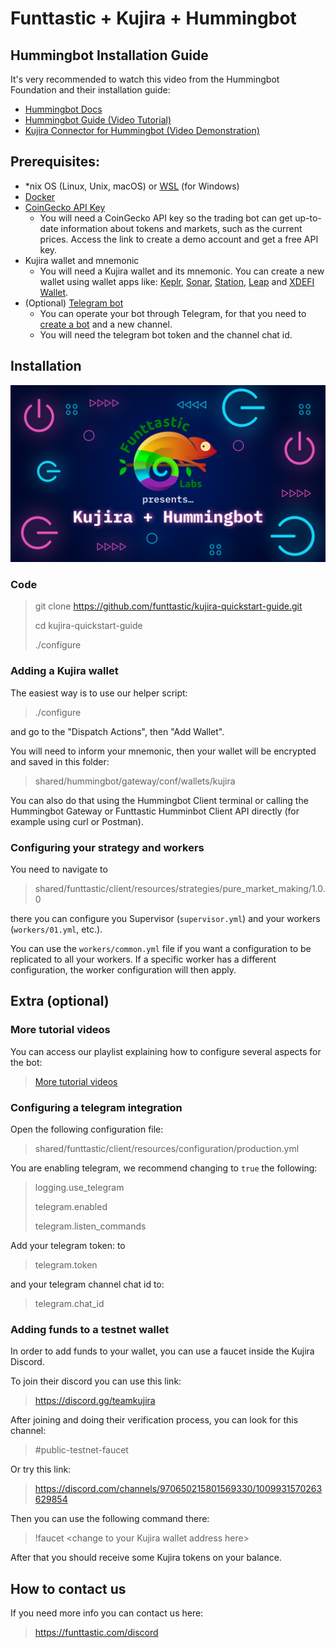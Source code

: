# Funttastic + Kujira + Hummingbot

## Hummingbot Installation Guide

It's very recommended to watch this video from the Hummingbot Foundation and their installation guide:

- <a href="https://docs.hummingbot.org/installation/" target="_blank">Hummingbot Docs</a>
- <a href="https://www.youtube.com/watch?v=t3Su_F_SY_0" target="_blank">Hummingbot Guide (Video Tutorial)</a>
- <a href="https://www.youtube.com/watch?v=NubBPj3N0RE" target="_blank">Kujira Connector for Hummingbot (Video Demonstration)</a>

## Prerequisites:

- \*nix OS (Linux, Unix, macOS) or <a href="https://learn.microsoft.com/en-us/windows/wsl/install" target="_blank">WSL</a> (for Windows)
- <a href="https://docs.docker.com/engine/install/" target="_blank">Docker</a>
- <a href="https://www.coingecko.com/en/api/pricing" target="_blank">CoinGecko API Key</a>
  - You will need a CoinGecko API key so the trading bot can get up-to-date information about tokens and markets, such as the current prices. Access the link to create a demo account and get a free API key.
- Kujira wallet and mnemonic
  - You will need a Kujira wallet and its mnemonic. You can create a new wallet using wallet apps like: <a href="https://www.keplr.app/download" target="_blank">Keplr</a>, <a href="https://sonar.kujira.network/" target="_blank">Sonar</a>, <a href="https://setup-station.terra.money/" target="_blank">Station</a>, <a href="https://www.leapwallet.io/download" target="_blank">Leap</a> and <a href="https://www.xdefi.io/" target="_blank">XDEFI Wallet</a>.
- (Optional) <a href="https://core.telegram.org/bots/features#botfather" target="_blank">Telegram bot</a>
  - You can operate your bot through Telegram, for that you need to <a href="https://core.telegram.org/bots/features#botfather" target="_blank">create a bot</a> and a new channel.
  - You will need the telegram bot token and the channel chat id.

## Installation

<img src="/assets/images/Funttastic_Kujira_Hummingbot.png">

### Code

> git clone <a href="https://github.com/funttastic/kujira-quickstart-guide.git" target="_blank">https://github.com/funttastic/kujira-quickstart-guide.git</a>
>
> cd kujira-quickstart-guide
>
> ./configure

### Adding a Kujira wallet

The easiest way is to use our helper script:

> ./configure

and go to the "Dispatch Actions", then "Add Wallet".

You will need to inform your mnemonic, then your wallet will be encrypted and saved in this folder:

> shared/hummingbot/gateway/conf/wallets/kujira

You can also do that using the Hummingbot Client terminal or calling the Hummingbot Gateway or Funttastic Humminbot Client API directly
(for example using curl or Postman).

### Configuring your strategy and workers

You need to navigate to

> shared/funttastic/client/resources/strategies/pure_market_making/1.0.0

there you can configure you Supervisor (`supervisor.yml`) and your workers (`workers/01.yml`, etc.).

You can use the `workers/common.yml` file if you want a configuration to be replicated to all your workers.
If a specific worker has a different configuration, the worker configuration will then apply.

## Extra (optional)

### More tutorial videos

You can access our playlist explaining how to configure several aspects for the bot:

> <a href="https://www.youtube.com/playlist?list=PLmJF3KyUOI1zgFBoQ0AzP9kt40Vjk2srp" target="_blank">More tutorial videos</a>

### Configuring a telegram integration

Open the following configuration file:

> shared/funttastic/client/resources/configuration/production.yml

You are enabling telegram, we recommend changing to `true` the following:

> logging.use_telegram
>
> telegram.enabled
>
> telegram.listen_commands

Add your telegram token: to

> telegram.token

and your telegram channel chat id to:

> telegram.chat_id

### Adding funds to a testnet wallet

In order to add funds to your wallet, you can use a faucet inside the Kujira Discord.

To join their discord you can use this link:

> <a href="https://discord.gg/teamkujira" target="_blank">https://discord.gg/teamkujira</a>

After joining and doing their verification process, you can look for this channel:

> #public-testnet-faucet

Or try this link:

> <a href="https://discord.com/channels/970650215801569330/1009931570263629854" target="_blank">https://discord.com/channels/970650215801569330/1009931570263629854</a>

Then you can use the following command there:

> !faucet &lt;change to your Kujira wallet address here&gt;

After that you should receive some Kujira tokens on your balance.

## How to contact us

If you need more info you can contact us here:

> <a href="https://funttastic.com/discord" target="_blank">https://funttastic.com/discord</a>
